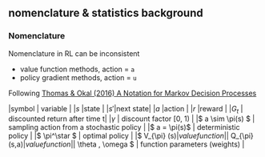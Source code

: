 ## nomenclature & statistics background

### Nomenclature

Nomenclature in RL can be inconsistent
- value function methods, action = `a`
- policy gradient methods, action = `u`

Following [Thomas & Okal (2016) A Notation for Markov Decision Processes](https://arxiv.org/pdf/1512.09075.pdf)


|symbol | variable  |
|$s$ |state     |
|$s'$|next state|
|$a$ |action    |
|$r$ |reward    |
|$G_t$ | discounted return after time t|
|$\gamma$ |  discount factor [0, 1) |
|$ a \sim \pi(s) $  | sampling action from a stochastic policy |
|$ a = \pi(s)$ | deterministic policy |
|$ \pi^\star $ | optimal policy |
|$ V_\{\pi} (s)$| value function |
|$ Q_\{\pi} (s,a)$| value function |
|$ \theta , \omega $ | function parameters (weights) |

